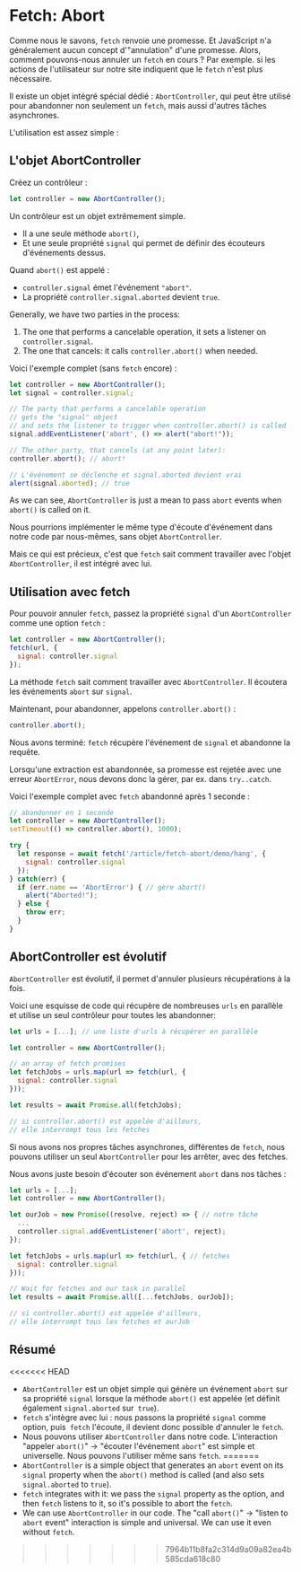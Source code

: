 
# Fetch: Abort

Comme nous le savons, `fetch` renvoie une promesse. Et JavaScript n'a généralement aucun concept d'"annulation" d'une promesse. Alors, comment pouvons-nous annuler un `fetch` en cours ? Par exemple. si les actions de l'utilisateur sur notre site indiquent que le `fetch` n'est plus nécessaire.

Il existe un objet intégré spécial dédié : `AbortController`, qui peut être utilisé pour abandonner non seulement un `fetch`, mais aussi d'autres tâches asynchrones.

L'utilisation est assez simple :

## L'objet AbortController

Créez un contrôleur :

```js
let controller = new AbortController();
```

Un contrôleur est un objet extrêmement simple.

- Il a une seule méthode `abort()`,
- Et une seule propriété `signal` qui permet de définir des écouteurs d'événements dessus.

Quand `abort()` est appelé :
- `controller.signal` émet l'événement `"abort"`.
- La propriété `controller.signal.aborted` devient `true`.

Generally, we have two parties in the process:
1. The one that performs a cancelable operation, it sets a listener on `controller.signal`.
2. The one that cancels: it calls `controller.abort()` when needed.

Voici l'exemple complet (sans `fetch` encore) :

```js run
let controller = new AbortController();
let signal = controller.signal;

// The party that performs a cancelable operation
// gets the "signal" object
// and sets the listener to trigger when controller.abort() is called
signal.addEventListener('abort', () => alert("abort!"));

// The other party, that cancels (at any point later):
controller.abort(); // abort!

// L'événement se déclenche et signal.aborted devient vrai
alert(signal.aborted); // true
```

As we can see, `AbortController` is just a mean to pass `abort` events when `abort()` is called on it.

Nous pourrions implémenter le même type d'écoute d'événement dans notre code par nous-mêmes, sans objet `AbortController`.

Mais ce qui est précieux, c'est que `fetch` sait comment travailler avec l'objet `AbortController`, il est intégré avec lui.

## Utilisation avec fetch

Pour pouvoir annuler `fetch`, passez la propriété `signal` d'un `AbortController` comme une option `fetch` :

```js
let controller = new AbortController();
fetch(url, {
  signal: controller.signal
});
```

La méthode `fetch` sait comment travailler avec `AbortController`. Il écoutera les événements `abort` sur `signal`.

Maintenant, pour abandonner, appelons `controller.abort()` :

```js
controller.abort();
```

Nous avons terminé: `fetch` récupère l'événement de `signal` et abandonne la requête.

Lorsqu'une extraction est abandonnée, sa promesse est rejetée avec une erreur `AbortError`, nous devons donc la gérer, par ex. dans `try..catch`.

Voici l'exemple complet avec `fetch` abandonné après 1 seconde :

```js run async
// abandonner en 1 seconde
let controller = new AbortController();
setTimeout(() => controller.abort(), 1000);

try {
  let response = await fetch('/article/fetch-abort/demo/hang', {
    signal: controller.signal
  });
} catch(err) {
  if (err.name == 'AbortError') { // gère abort()
    alert("Aborted!");
  } else {
    throw err;
  }
}
```

## AbortController est évolutif

`AbortController` est évolutif, il permet d'annuler plusieurs récupérations à la fois.

Voici une esquisse de code qui récupère de nombreuses `urls` en parallèle et utilise un seul contrôleur pour toutes les abandonner:

```js
let urls = [...]; // une liste d'urls à récupérer en parallèle

let controller = new AbortController();

// an array of fetch promises
let fetchJobs = urls.map(url => fetch(url, {
  signal: controller.signal
}));

let results = await Promise.all(fetchJobs);

// si controller.abort() est appelée d'ailleurs,
// elle interrompt tous les fetches
```

Si nous avons nos propres tâches asynchrones, différentes de `fetch`, nous pouvons utiliser un seul `AbortController` pour les arrêter, avec des fetches.

Nous avons juste besoin d'écouter son événement `abort` dans nos tâches :

```js
let urls = [...];
let controller = new AbortController();

let ourJob = new Promise((resolve, reject) => { // notre tâche
  ...
  controller.signal.addEventListener('abort', reject);
});

let fetchJobs = urls.map(url => fetch(url, { // fetches
  signal: controller.signal
}));

// Wait for fetches and our task in parallel
let results = await Promise.all([...fetchJobs, ourJob]);

// si controller.abort() est appelée d'ailleurs,
// elle interrompt tous les fetches et ourJob
```

## Résumé

<<<<<<< HEAD
- `AbortController` est un objet simple qui génère un événement `abort` sur sa propriété `signal` lorsque la méthode `abort()` est appelée (et définit également `signal.aborted` sur` true`).
- `fetch` s'intègre avec lui : nous passons la propriété `signal` comme option, puis` fetch` l'écoute, il devient donc possible d'annuler le `fetch`.
- Nous pouvons utiliser `AbortController` dans notre code. L'interaction "appeler `abort()`" -> "écouter l'événement `abort`" est simple et universelle. Nous pouvons l'utiliser même sans `fetch`.
=======
- `AbortController` is a simple object that generates an `abort` event on its `signal` property when the `abort()` method is called (and also sets `signal.aborted` to `true`).
- `fetch` integrates with it: we pass the `signal` property as the option, and then `fetch` listens to it, so it's possible to abort the `fetch`.
- We can use `AbortController` in our code. The "call `abort()`" -> "listen to `abort` event" interaction is simple and universal. We can use it even without `fetch`.
>>>>>>> 7964b11b8fa2c314d9a09a82ea4b585cda618c80
